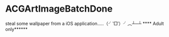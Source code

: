 ACGArtImageBatchDone
====================

steal some wallpaper from a iOS application.....（╯‵□′）╯︵┴─┴   **** Adult only******
